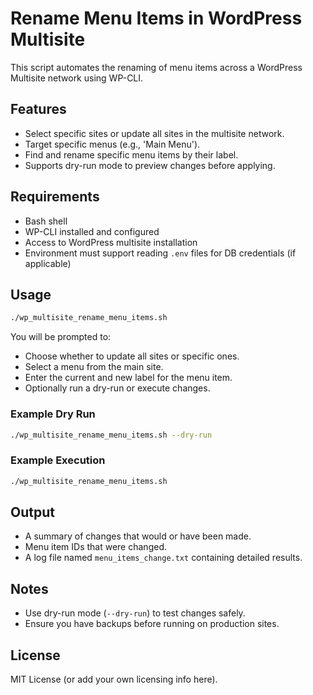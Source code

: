 # Rename Menu Items in WordPress Multisite

This script automates the renaming of menu items across a WordPress Multisite network using WP-CLI.

## Features
- Select specific sites or update all sites in the multisite network.
- Target specific menus (e.g., 'Main Menu').
- Find and rename specific menu items by their label.
- Supports dry-run mode to preview changes before applying.

## Requirements
- Bash shell
- WP-CLI installed and configured
- Access to WordPress multisite installation
- Environment must support reading `.env` files for DB credentials (if applicable)

## Usage
```bash
./wp_multisite_rename_menu_items.sh
```

You will be prompted to:
- Choose whether to update all sites or specific ones.
- Select a menu from the main site.
- Enter the current and new label for the menu item.
- Optionally run a dry-run or execute changes.

### Example Dry Run
```bash
./wp_multisite_rename_menu_items.sh --dry-run
```

### Example Execution
```bash
./wp_multisite_rename_menu_items.sh
```

## Output
- A summary of changes that would or have been made.
- Menu item IDs that were changed.
- A log file named `menu_items_change.txt` containing detailed results.

## Notes
- Use dry-run mode (`--dry-run`) to test changes safely.
- Ensure you have backups before running on production sites.

## License
MIT License (or add your own licensing info here).
